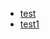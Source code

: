 - [test](https://github.com/gaoxinge/dive-into-coding/blob/master/julia/interface/test.jl)
- [test1](https://github.com/gaoxinge/dive-into-coding/blob/master/julia/interface/test1.jl)